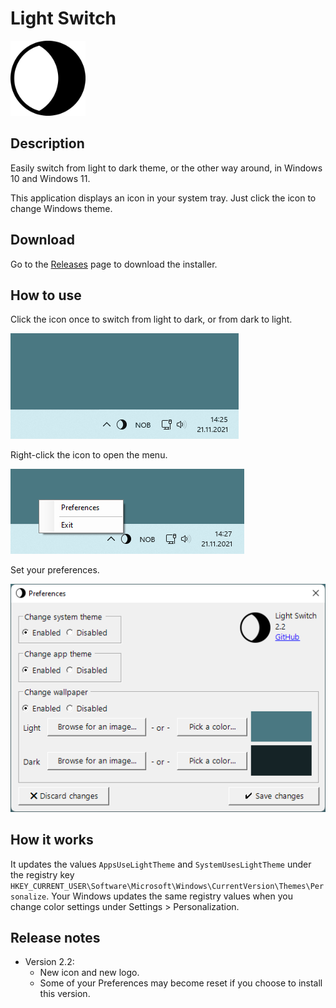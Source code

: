 # Light Switch

<img src="Readme/Logo.png" width="120" height="120">

## Description

Easily switch from light to dark theme, or the other way around, in Windows 10 and Windows 11.

This application displays an icon in your system tray. Just click the icon to change Windows theme.

## Download

Go to the [Releases](https://github.com/wireless-r/Light-Switch/releases) page to download the installer.

## How to use

Click the icon once to switch from light to dark, or from dark to light.

![Screenshot](Readme/Screen.gif)

Right-click the icon to open the menu.

![Screenshot](Readme/Context-Menu.png)

Set your preferences.

![Screenshot](Readme/Preferences.png)

## How it works

It updates the values `AppsUseLightTheme` and `SystemUsesLightTheme` under the registry key `HKEY_CURRENT_USER\Software\Microsoft\Windows\CurrentVersion\Themes\Personalize`. Your Windows updates the same registry values when you change color settings under Settings > Personalization.

## Release notes

- Version 2.2:
  - New icon and new logo.
  - Some of your Preferences may become reset if you choose to install this version.
